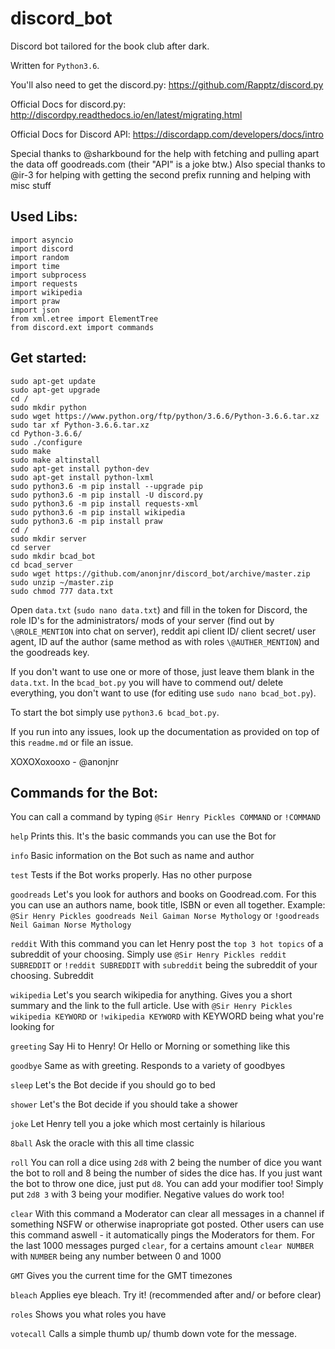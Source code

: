 # discord_bot
Discord bot tailored for the book club after dark.

Written for `Python3.6`.

You'll also need to get the discord.py: https://github.com/Rapptz/discord.py

Official Docs for discord.py: http://discordpy.readthedocs.io/en/latest/migrating.html

Official Docs for Discord API: https://discordapp.com/developers/docs/intro

Special thanks to @sharkbound for the help with fetching and pulling apart the data off goodreads.com (their "API" is a joke btw.)
Also special thanks to @ir-3 for helping with getting the second prefix running and helping with misc stuff

## Used Libs:

```
import asyncio
import discord
import random
import time
import subprocess
import requests
import wikipedia
import praw
import json
from xml.etree import ElementTree
from discord.ext import commands
```
## Get started:

```
sudo apt-get update
sudo apt-get upgrade
cd /
sudo mkdir python
sudo wget https://www.python.org/ftp/python/3.6.6/Python-3.6.6.tar.xz
sudo tar xf Python-3.6.6.tar.xz
cd Python-3.6.6/
sudo ./configure
sudo make
sudo make altinstall
sudo apt-get install python-dev
sudo apt-get install python-lxml
sudo python3.6 -m pip install --upgrade pip
sudo python3.6 -m pip install -U discord.py
sudo python3.6 -m pip install requests-xml
sudo python3.6 -m pip install wikipedia
sudo python3.6 -m pip install praw
cd /
sudo mkdir server
cd server
sudo mkdir bcad_bot
cd bcad_server
sudo wget https://github.com/anonjnr/discord_bot/archive/master.zip
sudo unzip ~/master.zip
sudo chmod 777 data.txt
```

Open `data.txt` (`sudo nano data.txt`) and fill in the token for Discord, the role ID's for the administrators/ mods of your server (find out by `\@ROLE_MENTION` into chat on server), reddit api client ID/ client secret/ user agent, ID auf the author (same method as with roles `\@AUTHER_MENTION`) and the goodreads key.

If you don't want to use one or more of those, just leave them blank in the `data.txt`. In the `bcad_bot.py` you will have to commend out/ delete everything, you don't want to use (for editing use `sudo nano bcad_bot.py`).

To start the bot simply use `python3.6 bcad_bot.py`.

If you run into any issues, look up the documentation as provided on top of this `readme.md` or file an issue.

XOXOXoxooxo - @anonjnr

## Commands for the Bot:

You can call a command by typing `@Sir Henry Pickles COMMAND` or `!COMMAND`

`help`
Prints this. It's the basic commands you can use the Bot for

`info`
Basic information on the Bot such as name and author

`test`
Tests if the Bot works properly. Has no other purpose

`goodreads`
Let's you look for authors and books on Goodread.com. For this you can use an authors name, book title, ISBN or even all together. Example: `@Sir Henry Pickles goodreads Neil Gaiman Norse Mythology` or `!goodreads Neil Gaiman Norse Mythology`

`reddit`
With this command you can let Henry post the `top 3 hot topics` of a subreddit of your choosing. Simply use `@Sir Henry Pickles reddit SUBREDDIT` or `!reddit SUBREDDIT` with `subreddit` being the subreddit of your choosing. Subreddit
    
`wikipedia`
Let's you search wikipedia for anything. Gives you a short summary and the link to the full article. Use with `@Sir Henry Pickles wikipedia KEYWORD` or `!wikipedia KEYWORD` with KEYWORD being what you're looking for

`greeting`
Say Hi to Henry! Or Hello or Morning or something like this

`goodbye`
Same as with greeting. Responds to a variety of goodbyes

`sleep`
Let's the Bot decide if you should go to bed

`shower`
Let's the Bot decide if you should take a shower

`joke`
Let Henry tell you a joke which most certainly is hilarious

`8ball`
Ask the oracle with this all time classic

`roll`
You can roll a dice using `2d8` with 2 being the number of dice you want the bot to roll and 8 being the number of sides the dice has. If you just want the bot to throw one dice, just put `d8`. You can add your modifier too! Simply put `2d8 3` with 3 being your modifier. Negative values do work too!

`clear`
With this command a Moderator can clear all messages in a channel if something NSFW or otherwise inapropriate got posted. Other users can use this command aswell - it automatically pings the Moderators for them. For the last 1000 messages purged `clear`, for a certains amount `clear NUMBER` with `NUMBER` being any number between 0 and 1000

`GMT`
Gives you the current time for the GMT timezones

`bleach`
Applies eye bleach. Try it! (recommended after and/ or before clear)

`roles`
Shows you what roles you have

`votecall`
Calls a simple thumb up/ thumb down vote for the message.

